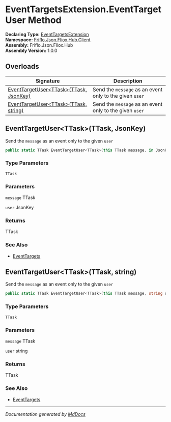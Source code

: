 ﻿<!--  
  <auto-generated>   
    The contents of this file were generated by a tool.  
    Changes to this file may be list if the file is regenerated  
  </auto-generated>   
-->

# EventTargetsExtension.EventTargetUser Method

**Declaring Type:** [EventTargetsExtension](../index.md)  
**Namespace:** [Friflo.Json.Fliox.Hub.Client](../../index.md)  
**Assembly:** Friflo.Json.Fliox.Hub  
**Assembly Version:** 1.0.0

## Overloads

| Signature                                                                      | Description                                              |
| ------------------------------------------------------------------------------ | -------------------------------------------------------- |
| [EventTargetUser\<TTask\>(TTask, JsonKey)](#eventtargetuserttaskttask-jsonkey) |  Send the `message` as an event only to the given `user` |
| [EventTargetUser\<TTask\>(TTask, string)](#eventtargetuserttaskttask-string)   |  Send the `message` as an event only to the given `user` |

## EventTargetUser\<TTask\>(TTask, JsonKey)

 Send the `message` as an event only to the given `user`

```csharp
public static TTask EventTargetUser<TTask>(this TTask message, in JsonKey user);
```

### Type Parameters

`TTask`

### Parameters

`message`  TTask

`user`  JsonKey

### Returns

TTask

### See Also

- [EventTargets](../../EventTargets/index.md)

## EventTargetUser\<TTask\>(TTask, string)

 Send the `message` as an event only to the given `user`

```csharp
public static TTask EventTargetUser<TTask>(this TTask message, string user);
```

### Type Parameters

`TTask`

### Parameters

`message`  TTask

`user`  string

### Returns

TTask

### See Also

- [EventTargets](../../EventTargets/index.md)

___

*Documentation generated by [MdDocs](https://github.com/ap0llo/mddocs)*
